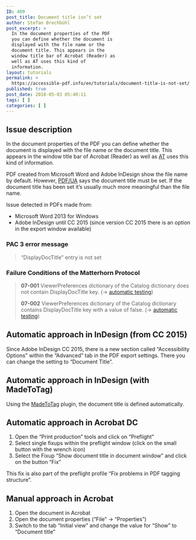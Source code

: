 ```yaml
---
ID: 409
post_title: Document title isn’t set
author: Stefan Brechbühl
post_excerpt: >
  In the document properties of the PDF
  you can define whether the document is
  displayed with the file name or the
  document title. This appears in the
  window title bar of Acrobat (Reader) as
  well as AT uses this kind of
  information.
layout: tutorials
permalink: >
  https://accessible-pdf.info/en/tutorials/document-title-is-not-set/
published: true
post_date: 2018-05-03 05:40:11
tags: [ ]
categories: [ ]
---
```

## Issue description

In the document properties of the PDF you can define whether the document is displayed with the file name or the document title. This appears in the window title bar of Acrobat (Reader) as well as [AT](https://accessible-pdf.info/en/glossary/#assistive-technology) uses this kind of information.

PDF created from Microsoft Word and Adobe InDesign show the file name by default. However, [PDF/UA](https://accessible-pdf.info/en/glossary/#pdfua) says the document title must be set. If the document title has been set it’s usually much more meaningful than the file name.

Issue detected in PDFs made from:

- Microsoft Word 2013 for Windows
- Adobe InDesign until CC 2015 (since version CC 2015 there is an option in the export window available)

### PAC 3 error message

> “DisplayDocTitle” entry is not set

### Failure Conditions of the Matterhorn Protocol

> **07-001** ViewerPreferences dictionary of the Catalog dictionary does not contain DisplayDocTitle key. (→ [automatic testing](https://accessible-pdf.info/en/glossary/#automatic-testing))
> 
> **07-002** ViewerPreferences dictionary of the Catalog dictionary contains DisplayDocTitle key with a value of false. (→ [automatic testing](https://accessible-pdf.info/en/glossary/#automatic-testing))

## Automatic approach in InDesign (from CC 2015)

Since Adobe InDesign CC 2015, there is a new section called “Accessibility Options” within the “Advanced” tab in the PDF export settings. There you can change the setting to “Document Title”.

## Automatic approach in InDesign (with MadeToTag)

Using the [MadeToTag](https://www.axaio.com/doku.php/en:products:madetotag) plugin, the document title is defined automatically.

## Automatic approach in Acrobat DC

1. Open the “Print production” tools and click on “Preflight”
2. Select single fixups within the preflight window (click on the small button with the wrench icon)
3. Select the Fixup “Show document title in document window” and click on the button “Fix”

This fix is also part of the preflight profile “Fix problems in PDF tagging structure”.

## Manual approach in Acrobat

1. Open the document in Acrobat
2. Open the document properties (“File” → “Properties”)
3. Switch to the tab “Initial view” and change the value for “Show” to “Document title”